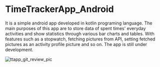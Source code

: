 # TimeTrackerApp_Android

It is a simple android app developed in kotlin programing language.
The main purposes of this app are to store data of spent times' everyday activities and show statistics through various bar charts and tables. With features such as a stopwatch, fetching pictures from API, setting fetched pictures as an activity profile picture and so on. The app is still under development.

![ttapp_git_review_pic](https://user-images.githubusercontent.com/69598879/153757577-f2a9a835-8923-4dab-85eb-7727100b2b64.png)

